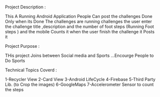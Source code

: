 
Project Description : 

This A Running Android Application 
People Can post the challenges Done Only when its Done 
The challenges are running challenges 
the user enter the challenge title ,description and the number of foot steps (Running Foot steps )
and the mobile Counts it when the user finish the challenge it Posts it 


Project Purpose : 

THis project Joins between Social media and Sports ...Encourge People to 
Do Sports 


Technical Topics Coverd : 

1-Recycler View 
2-Card View
3-Android LifeCycle 
4-Firebase 
5-Third Party Lib. (to Crop the images)
6-GoogleMaps 
7-Accelerometer Sensor to count the steps  
